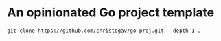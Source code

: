 # An opinionated Go project template

```shell
git clone https://github.com/christogav/go-proj.git --depth 1 .
```